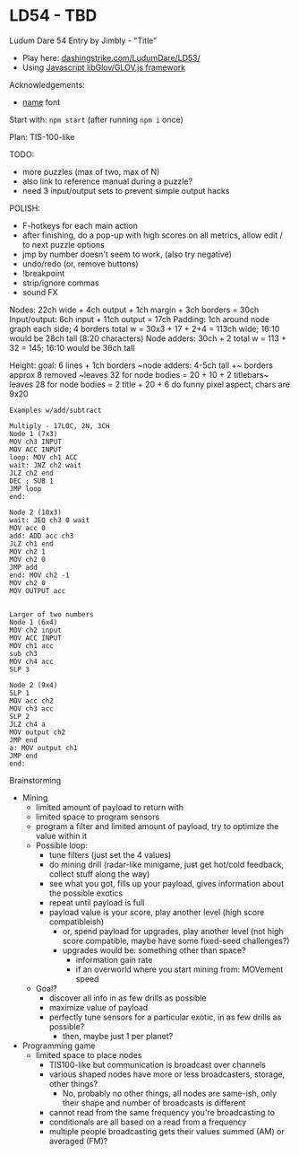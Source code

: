 LD54 - TBD
============================

Ludum Dare 54 Entry by Jimbly - "Title"

* Play here: [dashingstrike.com/LudumDare/LD53/](http://www.dashingstrike.com/LudumDare/LD54/)
* Using [Javascript libGlov/GLOV.js framework](https://github.com/Jimbly/glovjs)

Acknowledgements:
* [name](https://link) font

Start with: `npm start` (after running `npm i` once)

Plan: TIS-100-like

TODO:
* more puzzles (max of two, max of N)
* also link to reference manual during a puzzle?
* need 3 input/output sets to prevent simple output hacks

POLISH:
* F-hotkeys for each main action
* after finishing, do a pop-up with high scores on all metrics, allow edit / to next puzzle options
* jmp by number doesn't seem to work, (also try negative)
* undo/redo (or, remove buttons)
* !breakpoint
* strip/ignore commas
* sound FX


Nodes: 22ch wide + 4ch output + 1ch margin + 3ch borders = 30ch
Input/output: 6ch input + 11ch output = 17ch
Padding: 1ch around node graph each side; 4 borders
total w = 30x3 + 17 + 2+4 = 113ch wide; 16:10 would be 28ch tall (8:20 characters)
Node adders: 30ch + 2
total w = 113 + 32 = 145; 16:10 would be 36ch tall

Height:
  goal: 6 lines + 1ch borders
  ~node adders: 4-5ch tall +~
  borders
  approx 8 removed
  ~leaves 32 for node bodies = 20 + 10 + 2 titlebars~
  leaves 28 for node bodies = 2 title + 20 + 6
do funny pixel aspect, chars are 9x20


```
Examples w/add/subtract

Multiply - 17LOC, 2N, 3CH
Node 1 (7x3)
MOV ch3 INPUT
MOV ACC INPUT
loop: MOV ch1 ACC
wait: JNZ ch2 wait
JLZ ch2 end
DEC ; SUB 1
JMP loop
end:

Node 2 (10x3)
wait: JEQ ch3 0 wait
MOV acc 0
add: ADD acc ch3
JLZ ch1 end
MOV ch2 1
MOV ch2 0
JMP add
end: MOV ch2 -1
MOV ch2 0
MOV OUTPUT acc


Larger of two numbers
Node 1 (6x4)
MOV ch2 input
MOV ACC INPUT
MOV ch1 acc
sub ch3
MOV ch4 acc
SLP 3

Node 2 (9x4)
SLP 1
MOV acc ch2
MOV ch3 acc
SLP 2
JLZ ch4 a
MOV output ch2
JMP end
a: MOV output ch1
JMP end
end:

```

Brainstorming
* Mining
  * limited amount of payload to return with
  * limited space to program sensors
  * program a filter and limited amount of payload, try to optimize the value within it
  * Possible loop:
    * tune filters (just set the 4 values)
    * do mining drill (radar-like minigame, just get hot/cold feedback, collect stuff along the way)
    * see what you got, fills up your payload, gives information about the possible exotics
    * repeat until payload is full
    * payload value is your score, play another level (high score compatibleish)
      * or, spend payload for upgrades, play another level (not high score compatible, maybe have some fixed-seed challenges?)
      * upgrades would be: something other than space?
        * information gain rate
        * if an overworld where you start mining from: MOVement speed
  * Goal?
    * discover all info in as few drills as possible
    * maximize value of payload
    * perfectly tune sensors for a particular exotic, in as few drills as possible?
      * then, maybe just 1 per planet?
* Programming game
  * limited space to place nodes
    * TIS100-like but communication is broadcast over channels
    * various shaped nodes have more or less broadcasters, storage, other things?
      * No, probably no other things, all nodes are same-ish, only their shape and number of broadcasts is different
    * cannot read from the same frequency you're broadcasting to
    * conditionals are all based on a read from a frequency
    * multiple people broadcasting gets their values summed (AM) or averaged (FM)?

